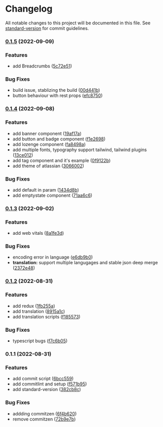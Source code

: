 # Changelog

All notable changes to this project will be documented in this file. See [standard-version](https://github.com/conventional-changelog/standard-version) for commit guidelines.

### [0.1.5](https://github.com/arindampradhan/admin-panel-next/compare/v0.1.4...v0.1.5) (2022-09-09)


### Features

* add Breadcrumbs ([5c72e51](https://github.com/arindampradhan/admin-panel-next/commit/5c72e5153db9409291e85432294c267dfea11791))


### Bug Fixes

* build issue, stablizing the build ([00d441b](https://github.com/arindampradhan/admin-panel-next/commit/00d441b26ac0ccc080dd44f98981766286d24c70))
* button behaviour with rest props ([efc8750](https://github.com/arindampradhan/admin-panel-next/commit/efc8750042d09db99bd710024bc8b0d6321c8e4d))

### [0.1.4](https://github.com/arindampradhan/admin-panel-next/compare/v0.1.3...v0.1.4) (2022-09-08)

### Features

- add banner component ([19af17a](https://github.com/arindampradhan/admin-panel-next/commit/19af17a7e7edc5ae74c434e6944ea80c5f6fd8f1))
- add button and badge component ([f1e2698](https://github.com/arindampradhan/admin-panel-next/commit/f1e26986f8b974db4b0021b860112bdeb9c54748))
- add lozenge component ([fa8498a](https://github.com/arindampradhan/admin-panel-next/commit/fa8498a8f738ad045f7d976c2638bfd59b7fbdb2))
- add multiple fonts, typography support tailwind, tailwind plugins ([13ce012](https://github.com/arindampradhan/admin-panel-next/commit/13ce012050632ef2518d1c2342e0c64dcb5d8bf6))
- add tag component and it's example ([0f9122b](https://github.com/arindampradhan/admin-panel-next/commit/0f9122bdce1653ac8381e4870032a0c40ad478df))
- add theme of atlassian ([3066002](https://github.com/arindampradhan/admin-panel-next/commit/30660028e3f552b7a6cfad2bdb5227ed5d1981c4))

### Bug Fixes

- add default in param ([1434d8b](https://github.com/arindampradhan/admin-panel-next/commit/1434d8ba44957024c9ae6d89ea713f72ad7d9362))
- add emptystate component ([71aa6c6](https://github.com/arindampradhan/admin-panel-next/commit/71aa6c6852007ffe1b88950b89bf8767b9a6481c))

### [0.1.3](https://github.com/arindampradhan/admin-panel-next/compare/v0.1.2...v0.1.3) (2022-09-02)

### Features

- add web vitals ([8a1fe3d](https://github.com/arindampradhan/admin-panel-next/commit/8a1fe3d7079eaae066b49a5cbe7adb4ebc5bf55a))

### Bug Fixes

- encoding error in language ([e6db9b0](https://github.com/arindampradhan/admin-panel-next/commit/e6db9b0ed344d8dfc55997da7dadb4e168306256))
- **translation:** support multiple langugages and stable json deep merge ([2372e48](https://github.com/arindampradhan/admin-panel-next/commit/2372e48a33138cdc7fcc19f1e8114dc1f4f71d6f))

### [0.1.2](https://github.com/arindampradhan/boilerplate-nextjs/compare/v0.1.1...v0.1.2) (2022-08-31)

### Features

- add redux ([1fb255a](https://github.com/arindampradhan/boilerplate-nextjs/commit/1fb255a6cc3c9b3c8c94141c8beee71e1a34f0ea))
- add translation ([8915a1c](https://github.com/arindampradhan/boilerplate-nextjs/commit/8915a1cc7e0d374d85d94beec2faf959752eb054))
- add translation scripts ([f185573](https://github.com/arindampradhan/boilerplate-nextjs/commit/f185573089555b998eabc276a36f8c4b05f425b1))

### Bug Fixes

- typescript bugs ([f7c6b05](https://github.com/arindampradhan/boilerplate-nextjs/commit/f7c6b05c5ae85178eca806bb925dea459b816449))

### 0.1.1 (2022-08-31)

### Features

- add commit script ([6bcc559](https://github.com/arindampradhan/boilerplate-nextjs/commit/6bcc55964f3048c3d7d778e8dc5cd16172191cf5))
- add commitlint and setup ([f571b95](https://github.com/arindampradhan/boilerplate-nextjs/commit/f571b95a3be170d696ffb5762cad1fcc02c834cd))
- add standard-version ([382cb8c](https://github.com/arindampradhan/boilerplate-nextjs/commit/382cb8c83141c0557ce405f36d548b2c41b12654))

### Bug Fixes

- addding commitzen ([6f4b620](https://github.com/arindampradhan/boilerplate-nextjs/commit/6f4b62052f9744c56004d6a5fc81f85b7a9279ab))
- remove commitzen ([72b9e7b](https://github.com/arindampradhan/boilerplate-nextjs/commit/72b9e7b2220bd6e97fa597b4570ec44adb54cc2f))
